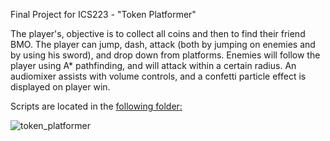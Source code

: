 Final Project for ICS223 - "Token Platformer"

The player's, objective is to collect all coins and then to find their friend BMO.
The player can jump, dash, attack (both by jumping on enemies and by using his sword), and drop down from platforms.
Enemies will follow the player using A\* pathfinding, and will attack within a certain radius.
An audiomixer assists with volume controls, and a confetti particle effect is displayed on player win.

Scripts are located in the [following folder:](./Assets/Scripts)

![token_platformer](https://github.com/user-attachments/assets/526eb633-0961-4fbe-a48d-db3ea8b0b2d3)


